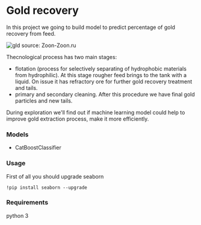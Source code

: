 # Gold recovery

In this project we going to build model to predict percentage of gold recovery from feed. 

![gld](https://user-images.githubusercontent.com/92801594/153899087-919b017d-3b33-475b-b204-f4901a84f4ee.jpg)
source: Zoon-Zoon.ru

Thecnological process has two main stages:
- flotation (process for selectively separating of hydrophobic materials from hydrophilic). At this stage rougher feed brings to the tank with a liquid. On issue it has refractory ore for further gold recovery treatment and tails.
- primary and secondary cleaning. After this procedure we have final gold particles and new tails.

During exploration we'll find out if machine learning model could help to improve gold extraction process, make it more efficiently.

### Models
- CatBoostClassifier

### Usage
First of all you should upgrade seaborn

```
!pip install seaborn --upgrade
```

### Requirements

python 3
